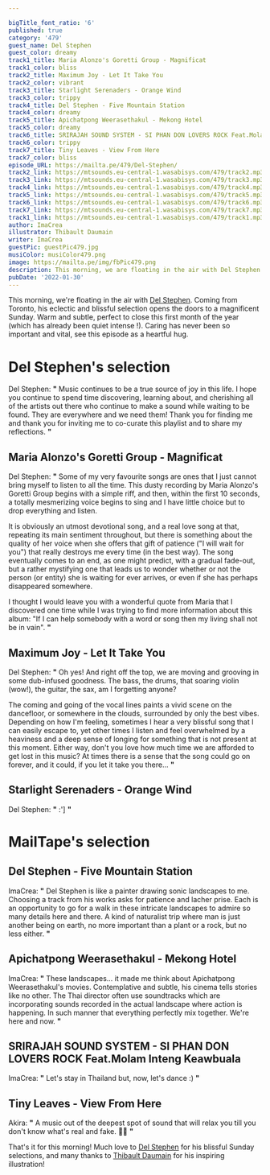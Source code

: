 ```yaml
---

bigTitle_font_ratio: '6'
published: true
category: '479'
guest_name: Del Stephen
guest_color: dreamy
track1_title: Maria Alonzo's Goretti Group - Magnificat
track1_color: bliss
track2_title: Maximum Joy - Let It Take You
track2_color: vibrant
track3_title: Starlight Serenaders - Orange Wind
track3_color: trippy
track4_title: Del Stephen - Five Mountain Station
track4_color: dreamy
track5_title: Apichatpong Weerasethakul - Mekong Hotel
track5_color: dreamy
track6_title: SRIRAJAH SOUND SYSTEM - SI PHAN DON LOVERS ROCK Feat.Molam Inteng Keawbuala
track6_color: trippy
track7_title: Tiny Leaves - View From Here
track7_color: bliss
episode_URL: https://mailta.pe/479/Del-Stephen/
track2_link: https://mtsounds.eu-central-1.wasabisys.com/479/track2.mp3
track3_link: https://mtsounds.eu-central-1.wasabisys.com/479/track3.mp3
track4_link: https://mtsounds.eu-central-1.wasabisys.com/479/track4.mp3
track5_link: https://mtsounds.eu-central-1.wasabisys.com/479/track5.mp3
track6_link: https://mtsounds.eu-central-1.wasabisys.com/479/track6.mp3
track7_link: https://mtsounds.eu-central-1.wasabisys.com/479/track7.mp3
track1_link: https://mtsounds.eu-central-1.wasabisys.com/479/track1.mp3
author: ImaCrea
illustrator: Thibault Daumain
writer: ImaCrea
guestPic: guestPic479.jpg
musiColor: musiColor479.png
image: https://mailta.pe/img/fbPic479.png
description: This morning, we are floating in the air with Del Stephen. Coming from Toronto, his eclectic and blissful selection opens the doors to a magnificent Sunday. Warm and subtle, perfect to close this first month of the year (which has already been quiet intense !). Caring has never been so important and vital, see this episode as a heartful hug.
pubDate: '2022-01-30'
---
```

 This morning, we're floating in the air with [Del Stephen](https://delstephen.bandcamp.com/). Coming from Toronto, his eclectic and blissful selection opens the doors to a magnificent Sunday. Warm and subtle, perfect to close this first month of the year (which has already been quiet intense !). Caring has never been so important and vital, see this episode as a heartful hug.



# Del Stephen's selection

Del Stephen: **"** Music continues to be a true source of joy in this life. I hope you continue to spend time discovering, learning about, and cherishing all of the artists out there who continue to make a sound while waiting to be found. They are everywhere and we need them! Thank you for finding me and thank you for inviting me to co-curate this playlist and to share my reflections. **"** 


## Maria Alonzo's Goretti Group - Magnificat
Del Stephen: **"** Some of my very favourite songs are ones that I just cannot bring myself to listen to all the time. This dusty recording by Maria Alonzo's Goretti Group begins with a simple riff, and then, within the first 10 seconds, a totally mesmerizing voice begins to sing and I have little choice but to drop everything and listen. 

It is obviously an utmost devotional song, and a real love song at that, repeating its main sentiment throughout, but there is something about the quality of her voice when she offers that gift of patience ("I will wait for you") that really destroys me every time (in the best way). The song eventually comes to an end, as one might predict, with a gradual fade-out, but a rather mystifying one that leads us to wonder whether or not the person (or entity) she is waiting for ever arrives, or even if she has perhaps disappeared somewhere.

I thought I would leave you with a wonderful quote from Maria that I discovered one time while I was trying to find more information about this album: "If I can help somebody with a word or song then my living shall not be in vain". **"** 

## Maximum Joy - Let It Take You
Del Stephen: **"** Oh yes! And right off the top, we are moving and grooving in some dub-infused goodness. The bass, the drums, that soaring violin (wow!), the guitar, the sax, am I forgetting anyone? 

The coming and going of the vocal lines paints a vivid scene on the dancefloor, or somewhere in the clouds, surrounded by only the best vibes. Depending on how I'm feeling, sometimes I hear a very blissful song that I can easily escape to, yet other times I listen and feel overwhelmed by a heaviness and a deep sense of longing for something that is not present at this moment. Either way, don't you love how much time we are afforded to get lost in this music? At times there is a sense that the song could go on forever, and it could, if you let it take you there... **"** 

## Starlight Serenaders - Orange Wind
Del Stephen: **"** :'] **"** 

# MailTape's selection

## Del Stephen - Five Mountain Station
ImaCrea: **"** Del Stephen is like a painter drawing sonic landscapes to me. Choosing a track from his works asks for patience and lacher prise. Each is an opportunity to go for a walk in these intricate landscapes to admire so many details here and there. A kind of naturalist trip where man is just another being on earth, no more important than a plant or a rock, but no less either. **"** 

## Apichatpong Weerasethakul - Mekong Hotel
ImaCrea: **"** These landscapes... it made me think about Apichatpong Weerasethakul's movies. Contemplative and subtle, his cinema tells stories like no other. The Thai director often use soundtracks which are incorporating sounds recorded in the actual landscape where action is happening. In such manner that everything perfectly mix together. We're here and now. **"** 

## SRIRAJAH SOUND SYSTEM - SI PHAN DON LOVERS ROCK Feat.Molam Inteng Keawbuala
ImaCrea: **"** Let's stay in Thailand but, now, let's dance :) **"** 

## Tiny Leaves - View From Here
Akira: **"** A music out of the deepest spot of sound that will relax you till you don't know what's real and fake. 🧘‍♂️ **"** 


That's it for this morning! Much love to [Del Stephen](https://delstephen.bandcamp.com/) for his blissful Sunday selections, and many thanks to [Thibault Daumain](https://thibaultdaumain.fr/) for his inspiring illustration!
